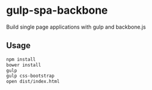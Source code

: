 gulp-spa-backbone
=================

Build single page applications with gulp and backbone.js

## Usage

```sh
npm install
bower install
gulp
gulp css-bootstrap
open dist/index.html
```
